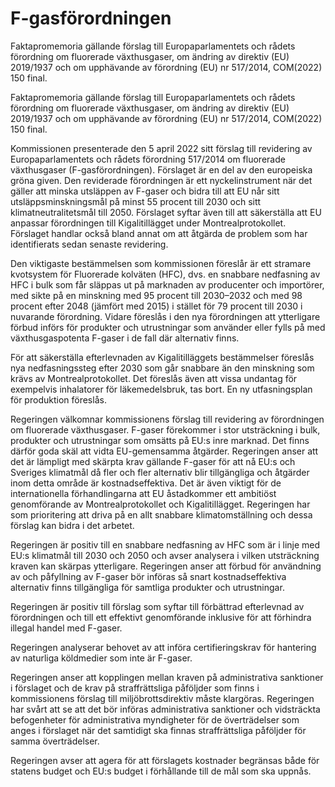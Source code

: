# F-gasförordningen

Faktapromemoria gällande förslag till Europaparlamentets och rådets förordning om fluorerade växthusgaser, om ändring av direktiv (EU) 2019/1937 och om
upphävande av förordning (EU) nr 517/2014, COM(2022) 150 final.

Faktapromemoria gällande förslag till Europaparlamentets och rådets förordning om fluorerade växthusgaser, om ändring av direktiv (EU) 2019/1937 och om
upphävande av förordning (EU) nr 517/2014, COM(2022) 150 final.

Kommissionen presenterade den 5 april 2022 sitt förslag till revidering av Europaparlamentets och rådets förordning 517/2014 om fluorerade växthusgaser (F-gasförordningen). Förslaget är en del av den europeiska gröna given. Den reviderade förordningen är ett nyckelinstrument när det gäller att minska utsläppen av F-gaser och bidra till att EU når sitt utsläppsminskningsmål på minst 55 procent till 2030 och sitt klimatneutralitetsmål till 2050. Förslaget syftar även till att säkerställa att EU anpassar förordningen till Kigalitillägget under Montrealprotokollet. Förslaget handlar också bland annat om att åtgärda de problem som har identifierats sedan senaste revidering.

Den viktigaste bestämmelsen som kommissionen föreslår är ett stramare kvotsystem för Fluorerade kolväten (HFC), dvs. en snabbare nedfasning av HFC i bulk som får släppas ut på marknaden av producenter och importörer, med sikte på en minskning med 95 procent till 2030–2032 och med 98 procent efter 2048 (jämfört med 2015) i stället för 79 procent till 2030 i nuvarande förordning. Vidare föreslås i den nya förordningen att ytterligare förbud införs för produkter och utrustningar som använder eller fylls på med växthusgaspotenta F-gaser i de fall där alternativ finns.

För att säkerställa efterlevnaden av Kigalitilläggets bestämmelser föreslås nya nedfasningssteg efter 2030 som går snabbare än den minskning som krävs av Montrealprotokollet. Det föreslås även att vissa undantag för exempelvis inhalatorer för läkemedelsbruk, tas bort. En ny utfasningsplan för produktion föreslås.

Regeringen välkomnar kommissionens förslag till revidering av förordningen om fluorerade växthusgaser. F-gaser förekommer i stor utsträckning i bulk, produkter och utrustningar som omsätts på EU:s inre marknad. Det finns därför goda skäl att vidta EU-gemensamma åtgärder. Regeringen anser att det är lämpligt med skärpta krav gällande F-gaser för att nå EU:s och Sveriges klimatmål då fler och fler alternativ blir tillgängliga och åtgärder inom detta område är kostnadseffektiva. Det är även viktigt för de internationella förhandlingarna att EU åstadkommer ett ambitiöst genomförande av Montrealprotokollet och Kigalitillägget. Regeringen har som prioritering att driva på en allt snabbare klimatomställning och dessa förslag kan bidra i det arbetet.

Regeringen är positiv till en snabbare nedfasning av HFC som är i linje med EU:s klimatmål till 2030 och 2050 och avser analysera i vilken utsträckning kraven kan skärpas ytterligare. Regeringen anser att förbud för användning av och påfyllning av F-gaser bör införas så snart kostnadseffektiva alternativ finns tillgängliga för samtliga produkter och utrustningar.

Regeringen är positiv till förslag som syftar till förbättrad efterlevnad av förordningen och till ett effektivt genomförande inklusive för att förhindra illegal handel med F-gaser.

Regeringen analyserar behovet av att införa certifieringskrav för hantering av naturliga köldmedier som inte är F-gaser.

Regeringen anser att kopplingen mellan kraven på administrativa sanktioner i förslaget och de krav på straffrättsliga påföljder som finns i kommissionens förslag till miljöbrottsdirektiv måste klargöras. Regeringen har svårt att se att det bör införas administrativa sanktioner och vidsträckta befogenheter för administrativa myndigheter för de överträdelser som anges i förslaget när det samtidigt ska finnas straffrättsliga påföljder för samma överträdelser.

Regeringen avser att agera för att förslagets kostnader begränsas både för statens budget och EU:s budget i förhållande till de mål som ska uppnås.
